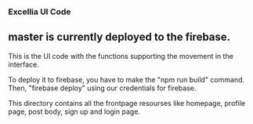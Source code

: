 
### Excellia UI Code

## master is currently deployed to the firebase.

This is the UI code with the functions supporting the movement in the interface. 

To deploy it to firebase, you have to make the "npm run build" command. Then, "firebase deploy" using our credentials for firebase. 

This directory contains all the frontpage resourses like homepage, profile page, post body, sign up and login page.

